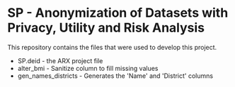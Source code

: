 
# SP - Anonymization of Datasets with Privacy, Utility and Risk Analysis

This repository contains the files that were used to develop this project.

- SP.deid - the ARX project file
- alter_bmi - Sanitize column to fill missing values
- gen_names_districts - Generates the 'Name' and 'District' columns

